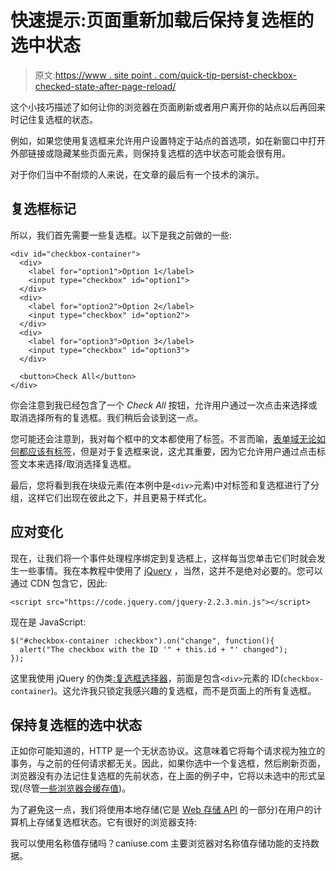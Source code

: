 # 快速提示:页面重新加载后保持复选框的选中状态

> 原文:[https://www . site point . com/quick-tip-persist-checkbox-checked-state-after-page-reload/](https://www.sitepoint.com/quick-tip-persist-checkbox-checked-state-after-page-reload/)

这个小技巧描述了如何让你的浏览器在页面刷新或者用户离开你的站点以后再回来时记住复选框的状态。

例如，如果您使用复选框来允许用户设置特定于站点的首选项，如在新窗口中打开外部链接或隐藏某些页面元素，则保持复选框的选中状态可能会很有用。

对于你们当中不耐烦的人来说，在文章的最后有一个技术的演示。

## 复选框标记

所以，我们首先需要一些复选框。以下是我之前做的一些:

```
<div id="checkbox-container">
  <div>
    <label for="option1">Option 1</label>
    <input type="checkbox" id="option1">
  </div>
  <div>
    <label for="option2">Option 2</label>
    <input type="checkbox" id="option2">
  </div>
  <div>
    <label for="option3">Option 3</label>
    <input type="checkbox" id="option3">
  </div>

  <button>Check All</button>
</div> 
```

你会注意到我已经包含了一个 *Check All* 按钮，允许用户通过一次点击来选择或取消选择所有的复选框。我们稍后会谈到这一点。

您可能还会注意到，我对每个框中的文本都使用了标签。不言而喻，[表单域无论如何都应该有标签](http://www.coolfields.co.uk/2011/04/accessible-forms-should-every-input-have-a-label/)，但是对于复选框来说，这尤其重要，因为它允许用户通过点击标签文本来选择/取消选择复选框。

最后，您将看到我在块级元素(在本例中是`<div>`元素)中对标签和复选框进行了分组，这样它们出现在彼此之下，并且更易于样式化。

## 应对变化

现在，让我们将一个事件处理程序绑定到复选框上，这样每当您单击它们时就会发生一些事情。我在本教程中使用了 [jQuery](http://jquery.com/) ，当然，这并不是绝对必要的。您可以通过 CDN 包含它，因此:

```
<script src="https://code.jquery.com/jquery-2.2.3.min.js"></script> 
```

现在是 JavaScript:

```
$("#checkbox-container :checkbox").on("change", function(){
  alert("The checkbox with the ID '" + this.id + "' changed");
}); 
```

这里我使用 jQuery 的伪类[:复选框选择器](https://api.jquery.com/checkbox-selector/)，前面是包含`<div>`元素的 ID(`checkbox-container`)。这允许我只锁定我感兴趣的复选框，而不是页面上的所有复选框。

## 保持复选框的选中状态

正如你可能知道的，HTTP 是一个无状态协议。这意味着它将每个请求视为独立的事务，与之前的任何请求都无关。因此，如果你选中一个复选框，然后刷新页面，浏览器没有办法记住复选框的先前状态，在上面的例子中，它将以未选中的形式呈现(尽管[一些浏览器会缓存值](http://stackoverflow.com/questions/299811/why-does-the-checkbox-stay-checked-when-reloading-the-page))。

为了避免这一点，我们将使用本地存储(它是 [Web 存储 API](https://developer.mozilla.org/en-US/docs/Web/API/Web_Storage_API/Using_the_Web_Storage_API) 的一部分)在用户的计算机上存储复选框状态。它有很好的浏览器支持:

我可以使用名称值存储吗？caniuse.com 主要浏览器对名称值存储功能的支持数据。
